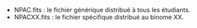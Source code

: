 * NPAC.fits : le fichier générique distribué à tous les étudiants.
* NPACXX.fits : le fichier spécifique distribué au binome XX.
